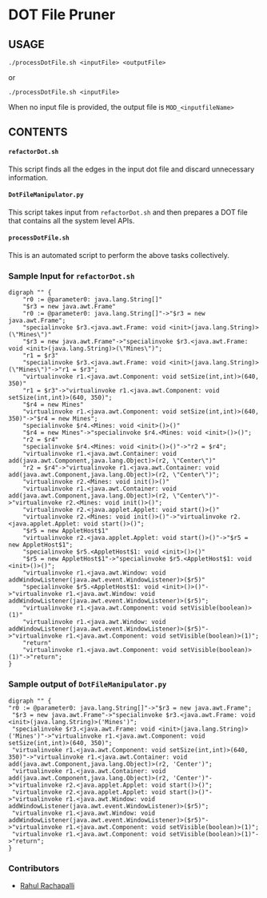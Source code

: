 # DOT File Pruner
## USAGE
```
./processDotFile.sh <inputFile> <outputFile>
```
or 
```
./processDotFile.sh <inputFile>
```
When no input file is provided, the output file is `MOD_<inputfileName>`

## CONTENTS
#### `refactorDot.sh`
This script finds all the edges in the input dot file and discard unnecessary information. 

#### `DotFileManipulator.py` 
This script takes input from `refactorDot.sh` and then prepares a DOT file that contains all the system level APIs.

#### `processDotFile.sh`
This is an automated script to perform the above tasks collectively.

### Sample Input for `refactorDot.sh`
```
digraph "" {
    "r0 := @parameter0: java.lang.String[]"
    "$r3 = new java.awt.Frame"
    "r0 := @parameter0: java.lang.String[]"->"$r3 = new java.awt.Frame";
    "specialinvoke $r3.<java.awt.Frame: void <init>(java.lang.String)>(\"Mines\")"
    "$r3 = new java.awt.Frame"->"specialinvoke $r3.<java.awt.Frame: void <init>(java.lang.String)>(\"Mines\")";
    "r1 = $r3"
    "specialinvoke $r3.<java.awt.Frame: void <init>(java.lang.String)>(\"Mines\")"->"r1 = $r3";
    "virtualinvoke r1.<java.awt.Component: void setSize(int,int)>(640, 350)"
    "r1 = $r3"->"virtualinvoke r1.<java.awt.Component: void setSize(int,int)>(640, 350)";
    "$r4 = new Mines"
    "virtualinvoke r1.<java.awt.Component: void setSize(int,int)>(640, 350)"->"$r4 = new Mines";
    "specialinvoke $r4.<Mines: void <init>()>()"
    "$r4 = new Mines"->"specialinvoke $r4.<Mines: void <init>()>()";
    "r2 = $r4"
    "specialinvoke $r4.<Mines: void <init>()>()"->"r2 = $r4";
    "virtualinvoke r1.<java.awt.Container: void add(java.awt.Component,java.lang.Object)>(r2, \"Center\")"
    "r2 = $r4"->"virtualinvoke r1.<java.awt.Container: void add(java.awt.Component,java.lang.Object)>(r2, \"Center\")";
    "virtualinvoke r2.<Mines: void init()>()"
    "virtualinvoke r1.<java.awt.Container: void add(java.awt.Component,java.lang.Object)>(r2, \"Center\")"->"virtualinvoke r2.<Mines: void init()>()";
    "virtualinvoke r2.<java.applet.Applet: void start()>()"
    "virtualinvoke r2.<Mines: void init()>()"->"virtualinvoke r2.<java.applet.Applet: void start()>()";
    "$r5 = new AppletHost$1"
    "virtualinvoke r2.<java.applet.Applet: void start()>()"->"$r5 = new AppletHost$1";
    "specialinvoke $r5.<AppletHost$1: void <init>()>()"
    "$r5 = new AppletHost$1"->"specialinvoke $r5.<AppletHost$1: void <init>()>()";
    "virtualinvoke r1.<java.awt.Window: void addWindowListener(java.awt.event.WindowListener)>($r5)"
    "specialinvoke $r5.<AppletHost$1: void <init>()>()"->"virtualinvoke r1.<java.awt.Window: void addWindowListener(java.awt.event.WindowListener)>($r5)";
    "virtualinvoke r1.<java.awt.Component: void setVisible(boolean)>(1)"
    "virtualinvoke r1.<java.awt.Window: void addWindowListener(java.awt.event.WindowListener)>($r5)"->"virtualinvoke r1.<java.awt.Component: void setVisible(boolean)>(1)";
    "return"
    "virtualinvoke r1.<java.awt.Component: void setVisible(boolean)>(1)"->"return";
}
```
### Sample output of `DotFileManipulator.py`
```
digraph "" {
"r0 := @parameter0: java.lang.String[]"->"$r3 = new java.awt.Frame";
 "$r3 = new java.awt.Frame"->"specialinvoke $r3.<java.awt.Frame: void <init>(java.lang.String)>('Mines')";
 "specialinvoke $r3.<java.awt.Frame: void <init>(java.lang.String)>('Mines')"->"virtualinvoke r1.<java.awt.Component: void setSize(int,int)>(640, 350)";
 "virtualinvoke r1.<java.awt.Component: void setSize(int,int)>(640, 350)"->"virtualinvoke r1.<java.awt.Container: void add(java.awt.Component,java.lang.Object)>(r2, 'Center')";
 "virtualinvoke r1.<java.awt.Container: void add(java.awt.Component,java.lang.Object)>(r2, 'Center')"->"virtualinvoke r2.<java.applet.Applet: void start()>()";
 "virtualinvoke r2.<java.applet.Applet: void start()>()"->"virtualinvoke r1.<java.awt.Window: void addWindowListener(java.awt.event.WindowListener)>($r5)";
 "virtualinvoke r1.<java.awt.Window: void addWindowListener(java.awt.event.WindowListener)>($r5)"->"virtualinvoke r1.<java.awt.Component: void setVisible(boolean)>(1)";
 "virtualinvoke r1.<java.awt.Component: void setVisible(boolean)>(1)"->"return";
}
```

### Contributors
* [Rahul Rachapalli](https://github.com/rahulr56)
